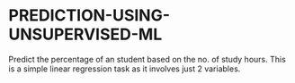 # PREDICTION-USING-UNSUPERVISED-ML
Predict the percentage of an student based on the no. of study hours. This is a simple linear regression task as it involves just 2 variables.
